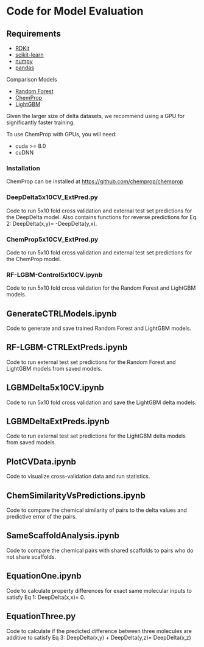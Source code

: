 # Code for Model Evaluation

## Requirements
* [RDKit](https://www.rdkit.org/docs/Install.html)
* [scikit-learn](https://scikit-learn.org/stable/)
* [numpy](https://numpy.org/)
* [pandas](https://github.com/pandas-dev/pandas)

Comparison Models
* [Random Forest](https://scikit-learn.org/stable/modules/generated/sklearn.ensemble.RandomForestRegressor.html)
* [ChemProp](https://github.com/chemprop/chemprop)
* [LightGBM](https://www.microsoft.com/en-us/research/project/lightgbm/)

Given the larger size of delta datasets, we recommend using a GPU for significantly faster training.

To use ChemProp with GPUs, you will need:
* cuda >= 8.0
* cuDNN


### Installation
ChemProp can be installed at https://github.com/chemprop/chemprop 

### DeepDelta5x10CV_ExtPred.py
Code to run 5x10 fold cross validation and external test set predictions for the DeepDelta model. Also contains functions for reverse predictions for Eq. 2: DeepDelta(x,y)= -DeepDelta(y,x).

### ChemProp5x10CV_ExtPred.py
Code to run 5x10 fold cross validation and external test set predictions for the ChemProp model. 

### RF-LGBM-Control5x10CV.ipynb
Code to run 5x10 fold cross validation for the Random Forest and LightGBM models. 

## GenerateCTRLModels.ipynb
Code to generate and save trained Random Forest and LightGBM models.

## RF-LGBM-CTRLExtPreds.ipynb
Code to run external test set predictions for the Random Forest and LightGBM models from saved models. 

## LGBMDelta5x10CV.ipynb
Code to run 5x10 fold cross validation and save the LightGBM delta models. 

## LGBMDeltaExtPreds.ipynb
Code to run external test set predictions for the LightGBM delta models from saved models. 

## PlotCVData.ipynb
Code to visualize cross-validation data and run statistics. 

## ChemSimilarityVsPredictions.ipynb
Code to compare the chemical similarity of pairs to the delta values and predictive error of the pairs. 

## SameScaffoldAnalysis.ipynb
Code to compare the chemical pairs with shared scaffolds to pairs who do not share scaffolds. 

## EquationOne.ipynb
Code to calculate property differences for exact same molecular inputs to satisfy Eq 1: DeepDelta(x,x)= 0. 

## EquationThree.py
Code to calculate if the predicted difference between three molecules are additive to satisfy Eq 3: DeepDelta(x,y)  + DeepDelta(y,z)= DeepDelta(x,z)

